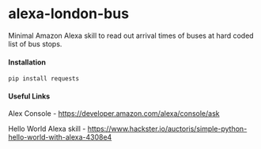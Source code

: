 # alexa-london-bus
Minimal Amazon Alexa skill to read out arrival times of buses at hard coded list of bus stops.


#### Installation

```
pip install requests
```


#### Useful Links
Alex Console - https://developer.amazon.com/alexa/console/ask

Hello World Alexa skill - https://www.hackster.io/auctoris/simple-python-hello-world-with-alexa-4308e4
